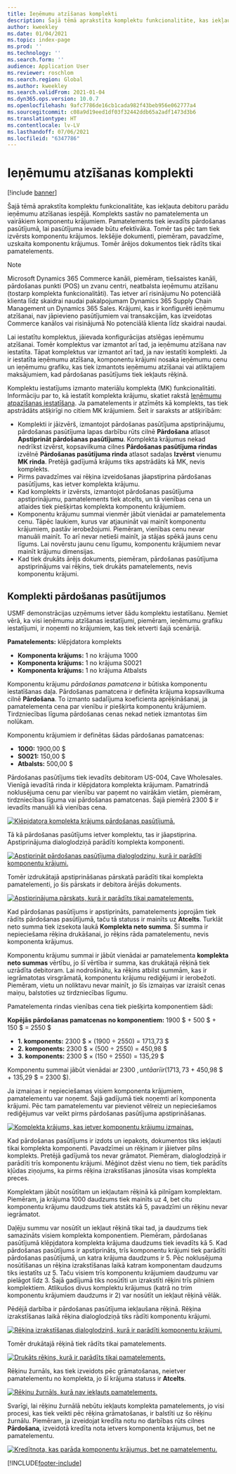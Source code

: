 ```yaml
---
title: Ieņēmumu atzīšanas komplekti
description: Šajā tēmā aprakstīta komplektu funkcionalitāte, kas iekļauta debitoru parādu ieņēmumu atzīšanas iespējā. Komplekts sastāv no pamatelementa un vairākiem komponentu krājumiem.
author: kweekley
ms.date: 01/04/2021
ms.topic: index-page
ms.prod: ''
ms.technology: ''
ms.search.form: ''
audience: Application User
ms.reviewer: roschlom
ms.search.region: Global
ms.author: kweekley
ms.search.validFrom: 2021-01-04
ms.dyn365.ops.version: 10.0.7
ms.openlocfilehash: 9afc7786de16cb1cada982f43beb956e062777a4
ms.sourcegitcommit: c08a9d19eed1df03f32442ddb65a2adf1473d3b6
ms.translationtype: HT
ms.contentlocale: lv-LV
ms.lasthandoff: 07/06/2021
ms.locfileid: "6347786"
---
```

# <a name="revenue-recognition-bundles"></a>Ieņēmumu atzīšanas komplekti

[!include [banner](../includes/banner.md)]

Šajā tēmā aprakstīta komplektu funkcionalitāte, kas iekļauta debitoru parādu ieņēmumu atzīšanas iespējā. Komplekts sastāv no pamatelementa un vairākiem komponentu krājumiem. Pamatelements tiek ievadīts pārdošanas pasūtījumā, lai pasūtījuma ievade būtu efektīvāka. Tomēr tas pēc tam tiek izvērsts komponentu krājumos. Iekšējie dokumenti, piemēram, pavadzīme, uzskaita komponentu krājumus. Tomēr ārējos dokumentos tiek rādīts tikai pamatelements.

> [!NOTE]
> Microsoft Dynamics 365 Commerce kanāli, piemēram, tiešsaistes kanāli, pārdošanas punkti (POS) un zvanu centri, neatbalsta ieņēmumu atzīšanu (tostarp komplekta funkcionalitāti). Tas ietver arī risinājumu No potenciālā klienta līdz skaidrai naudai pakalpojumam Dynamics 365 Supply Chain Management un Dynamics 365 Sales. Krājumi, kas ir konfigurēti ieņēmumu atzīšanai, nav jāpievieno pasūtījumiem vai transakcijām, kas izveidotas Commerce kanālos vai risinājumā No potenciālā klienta līdz skaidrai naudai.

Lai iestatītu komplektus, jāievada konfigurācijas atslēgas ieņēmumu atzīšanai. Tomēr komplektus var izmantot arī tad, ja ieņēmumu atzīšana nav iestatīta. Tāpat komplektus var izmantot arī tad, ja nav iestatīti komplekti. Ja ir iestatīta ieņēmumu atzīšana, komponentu krājumi nosaka ieņēmumu cenu un ieņēmumu grafiku, kas tiek izmantots ieņēmumu atzīšanai vai atliktajiem maksājumiem, kad pārdošanas pasūtījums tiek iekļauts rēķinā.

Komplektu iestatījums izmanto materiālu komplekta (MK) funkcionalitāti. Informāciju par to, kā iestatīt komplekta krājumu, skatiet rakstā [Ieņēmumu atpazīšanas iestatīšana](revenue-recognition-setup.md). Ja pamatelements ir atzīmēts kā komplekts, tas tiek apstrādāts atšķirīgi no citiem MK krājumiem. Šeit ir saraksts ar atšķirībām:

- Komplekti ir jāizvērš, izmantojot pārdošanas pasūtījuma apstiprinājumu, pārdošanas pasūtījuma lapas darbību rūts cilnē **Pārdošana** atlasot **Apstiprināt pārdošanas pasūtījumu**. Komplekta krājumus nekad nedrīkst izvērst, kopsavilkuma cilnes **Pārdošanas pasūtījuma rindas** izvēlnē **Pārdošanas pasūtījuma rinda** atlasot sadaļas **Izvērst** vienumu **MK rinda**. Pretējā gadījumā krājums tiks apstrādāts kā MK, nevis komplekts.
- Pirms pavadzīmes vai rēķina izveidošanas jāapstiprina pārdošanas pasūtījums, kas ietver komplekta krājumu.
- Kad komplekts ir izvērsts, izmantojot pārdošanas pasūtījuma apstiprinājumu, pamatelements tiek atcelts, un tā vienības cena un atlaides tiek piešķirtas komplekta komponentu krājumiem.
- Komponentu krājumu summai vienmēr jābūt vienādai ar pamatelementa cenu. Tāpēc laukiem, kurus var atjaunināt vai mainīt komponentu krājumiem, pastāv ierobežojumi. Piemēram, vienības cenu nevar manuāli mainīt. To arī nevar netieši mainīt, ja stājas spēkā jauns cenu līgums. Lai novērstu jaunu cenu līgumu, komponentu krājumiem nevar mainīt krājumu dimensijas.
- Kad tiek drukāts ārējs dokuments, piemēram, pārdošanas pasūtījuma apstiprinājums vai rēķins, tiek drukāts pamatelements, nevis komponentu krājumi.

## <a name="bundles-on-sales-orders"></a>Komplekti pārdošanas pasūtījumos

USMF demonstrācijas uzņēmums ietver šādu komplektu iestatīšanu. Ņemiet vērā, ka visi ieņēmumu atzīšanas iestatījumi, piemēram, ieņēmumu grafiku iestatījumi, ir noņemti no krājumiem, kas tiek ietverti šajā scenārijā.

**Pamatelements:** klēpjdatora komplekts

- **Komponenta krājums:** 1 no krājuma 1000
- **Komponenta krājums:** 1 no krājuma S0021
- **Komponenta krājums:** 1 no krājuma Atbalsts

Komponentu krājumu *pārdošanas pamatcena* ir būtiska komponentu iestatīšanas daļa. Pārdošanas pamatcena ir definēta krājuma kopsavilkuma cilnē **Pārdošana**. To izmanto sadalījuma koeficienta aprēķināšanai, ja pamatelementa cena par vienību ir piešķirta komponentu krājumiem. Tirdzniecības līguma pārdošanas cenas nekad netiek izmantotas šim nolūkam.

Komponentu krājumiem ir definētas šādas pārdošanas pamatcenas:

- **1000:** 1900,00 $
- **S0021:** 150,00 $
- **Atbalsts:** 500,00 $

Pārdošanas pasūtījums tiek ievadīts debitoram US-004, Cave Wholesales. Vienīgā ievadītā rinda ir klēpjdatora komplekta krājumam. Pamatrindā noklusējuma cenu par vienību var paņemt no vairākām vietām, piemēram, tirdzniecības līguma vai pārdošanas pamatcenas. Šajā piemērā 2300 $ ir ievadīts manuāli kā vienības cena.

[![Klēpjdatora komplekta krājums pārdošanas pasūtījumā.](./media/bundle-01.png)](./media/bundle-01.png)

Tā kā pārdošanas pasūtījums ietver komplektu, tas ir jāapstiprina. Apstiprinājuma dialoglodziņā parādīti komplekta komponenti.

[![Apstiprināt pārdošanas pasūtījuma dialoglodziņu, kurā ir parādīti komponentu krājumi.](./media/bundle-02.png)](./media/bundle-02.png)

Tomēr izdrukātajā apstiprināšanas pārskatā parādīti tikai komplekta pamatelementi, jo šis pārskats ir debitora ārējās dokuments.

[![Apstiprinājuma pārskats, kurā ir parādīts tikai pamatelements.](./media/bundle-03.png)](./media/bundle-03.png)

Kad pārdošanas pasūtījums ir apstiprināts, pamatelements joprojām tiek rādīts pārdošanas pasūtījumā, taču tā statuss ir mainīts uz **Atcelts**. Turklāt neto summa tiek izsekota laukā **Komplekta neto summa**. Šī summa ir nepieciešama rēķina drukāšanai, jo rēķins rāda pamatelementu, nevis komponenta krājumus.

Komponentu krājumu summai ir jābūt vienādai ar pamatelementa **komplekta neto summas** vērtību, jo šī vērtība ir summa, kas drukātajā rēķinā tiek uzrādīta debitoram. Lai nodrošinātu, ka rēķins atbilst summām, kas ir iegrāmatotas virsgrāmatā, komponentu krājumu rediģējumi ir ierobežoti. Piemēram, vietu un noliktavu nevar mainīt, jo šīs izmaiņas var izraisīt cenas maiņu, balstoties uz tirdzniecības līgumu.

Pamatelementa rindas vienības cena tiek piešķirta komponentiem šādi:

**Kopējās pārdošanas pamatcenas no komponentiem:** 1900 $ + 500 $ + 150 $ = 2550 $

- **1. komponents:** 2300 $ × (1900 ÷ 2550) = 1713,73 $
- **2. komponents:** 2300 $ × (500 ÷ 2550) = 450,98 $
- **3. komponents:** 2300 $ × (150 ÷ 2550) = 135,29 $

Komponentu summai jābūt vienādai ar 2300 $, un tā arī ir (1713,73 $ + 450,98 $ + 135,29 $ = 2300 $).

Ja izmaiņas ir nepieciešamas visiem komponenta krājumiem, pamatelementu var noņemt. Šajā gadījumā tiek noņemti arī komponenta krājumi. Pēc tam pamatelementu var pievienot vēlreiz un nepieciešamos rediģējumus var veikt pirms pārdošanas pasūtījuma apstiprināšanas.

[![Komplekta krājums, kas ietver komponentu krājumu izmaiņas.](./media/bundle-04.png)](./media/bundle-04.png)

Kad pārdošanas pasūtījums ir izdots un iepakots, dokumentos tiks iekļauti tikai komplekta komponenti. Pavadzīmei un rēķinam ir jāietver pilns komplekts. Pretējā gadījumā tos nevar grāmatot. Piemēram, dialoglodziņā ir parādīti trīs komponentu krājumi. Mēģinot dzēst vienu no tiem, tiek parādīts kļūdas ziņojums, ka pirms rēķina izrakstīšanas jānosūta visas komplekta preces.

Komplektam jābūt nosūtītam un iekļautam rēķinā kā pilnīgam komplektam. Piemēram, ja krājuma 1000 daudzums tiek mainīts uz 4, bet citu komponentu krājumu daudzums tiek atstāts kā 5, pavadzīmi un rēķinu nevar iegrāmatot.

Daļēju summu var nosūtīt un iekļaut rēķinā tikai tad, ja daudzums tiek samazināts visiem komplekta komponentiem. Piemēram, pārdošanas pasūtījumā klēpjdatora komplekta krājuma daudzums tiek ievadīts kā 5. Kad pārdošanas pasūtījums ir apstiprināts, trīs komponentu krājumi tiek parādīti pārdošanas pasūtījumā, un katra krājuma daudzums ir 5. Pēc noklusējuma nosūtīšanas un rēķina izrakstīšanas laikā katram komponentam daudzums tiks iestatīts uz 5. Taču visiem trīs komponentu krājumiem daudzumu var pielāgot līdz 3. Šajā gadījumā tiks nosūtīti un izrakstīti rēķini trīs pilniem komplektiem. Atlikušos divus komplektu krājumus (katrā no trim komponentu krājumiem daudzums ir 2) var nosūtīt un iekļaut rēķinā vēlāk.

Pēdējā darbība ir pārdošanas pasūtījuma iekļaušana rēķinā. Rēķina izrakstīšanas laikā rēķina dialoglodziņā tiks rādīti komponentu krājumi.

[![Rēķina izrakstīšanas dialoglodziņš, kurā ir parādīti komponentu krājumi.](./media/bundle-06.png)](./media/bundle-06.png)

Tomēr drukātajā rēķinā tiek rādīts tikai pamatelements.
 
[![Drukāts rēķins, kurā ir parādīts tikai pamatelements.](./media/bundle-07.png)](./media/bundle-07.png)

Rēķinu žurnāls, kas tiek izveidots pēc grāmatošanas, neietver pamatelementu no komplekta, jo šī krājuma statuss ir **Atcelts**.

[![Rēķinu žurnāls, kurā nav iekļauts pamatelements.](./media/bundle-08.png)](./media/bundle-08.png)

Svarīgi, lai rēķinu žurnālā nebūtu iekļauts komplekta pamatelements, jo visi procesi, kas tiek veikti pēc rēķina grāmatošanas, ir balstīti uz šo rēķinu žurnālu. Piemēram, ja izveidojat kredīta notu no darbības rūts cilnes **Pārdošana**, izveidotā kredīta nota ietvers komponenta krājumus, bet ne pamatelementu.

[![Kredītnota, kas parāda komponentu krājumus, bet ne pamatelementu.](./media/bundle-09.png)](./media/bundle-09.png)


[!INCLUDE[footer-include](../../includes/footer-banner.md)]
